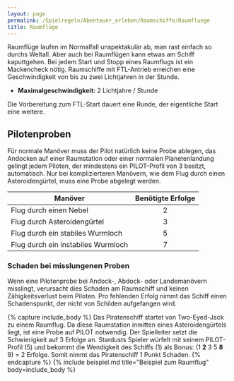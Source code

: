 ```yaml
---
layout: page
permalink: /Spielregeln/Abenteuer_erleben/Raumschiffe/Raumfluege
title: Raumflüge
---
```


Raumflüge laufen im Normalfall unspektakulär ab, man rast einfach so durchs Weltall. Aber auch bei Raumflügen kann etwas am Schiff kaputtgehen. Bei jedem Start und Stopp eines Raumflugs ist ein Mackencheck nötig. Raumschiffe mit FTL-Antrieb erreichen eine Geschwindigkeit von bis zu zwei Lichtjahren in der Stunde.

- **Maximalgeschwindigkeit:** 2 Lichtjahre / Stunde

Die Vorbereitung zum FTL-Start dauert eine Runde, der eigentliche Start eine weitere.

## Pilotenproben

Für normale Manöver muss der Pilot natürlich keine Probe ablegen, das Andocken auf einer Raumstation oder einer normalen Planetenlandung gelingt jedem Piloten, der mindestens ein PILOT-Profil von 3 besitzt, automatisch. Nur bei komplizierteren Manövern, wie dem Flug durch einen Asteroidengürtel, muss eine Probe abgelegt werden.

| Manöver | Benötigte Erfolge |
| ------- | :---------------: |
| Flug durch einen Nebel | 2 |
| Flug durch Asteroidengürtel | 3 |
| Flug durch ein stabiles Wurmloch | 5 |
| Flug durch ein instabiles Wurmloch | 7 |

### Schaden bei misslungenen Proben

Wenn eine Pilotenprobe bei Andock-, Abdock- oder Landemanövern misslingt, verursacht dies Schaden am Raumschiff und keinen Zähigkeitsverlust beim Piloten. Pro fehlenden Erfolg nimmt das Schiff einen Schadenspunkt, der nicht von Schilden aufgefangen wird.

{% capture include_body %}
Das Piratenschiff startet von Two-Eyed-Jack zu einem Raumflug. Da diese Raumstation inmitten eines Asteroidengürtels liegt, ist eine Probe auf PILOT notwendig. Der Spielleiter setzt die Schwierigkeit auf 3 Erfolge an. Stardusts Spieler würfelt mit seinem PILOT-Profil (5) und bekommt die Wendigkeit des Schiffs (1) als Bonus: (1 **2** 3 5 **8** 9) = 2 Erfolge. Somit nimmt das Piratenschiff 1 Punkt Schaden.
{% endcapture %}
{% include beispiel.md title="Beispiel zum Raumflug" body=include_body %}
